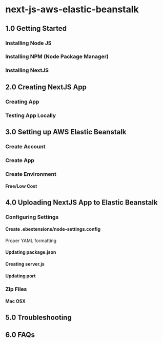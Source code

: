 # next-js-aws-elastic-beanstalk
## 1.0 Getting Started
### Installing Node JS
### Installing NPM (Node Package Manager)
### Installing NextJS
## 2.0 Creating NextJS App
### Creating App
### Testing App Locally
## 3.0 Setting up AWS Elastic Beanstalk
### Create Account
### Create App
### Create Environment
#### Free/Low Cost
## 4.0 Uploading NextJS App to Elastic Beanstalk
### Configuring Settings
#### Create .ebextensions/node-settings.config
Proper YAML formatting
#### Updating package.json
#### Creating server.js
#### Updating port
### Zip Files
#### Mac OSX
## 5.0 Troubleshooting
## 6.0 FAQs


